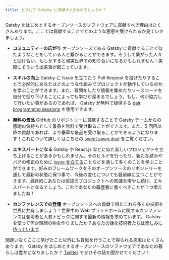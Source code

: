```yaml
---
title: どうして Gatsby に貢献すべきなのでしょうか？
---
```


Gatsby をはじめとするオープンソースのソフトウェアに貢献すべき理由はたくさんあります。ここでは貢献することでどのような恩恵を受けられるか見ていきましょう。

- **コミュニティーの広がり** オープンソースである Gatsby に貢献することで似たようなことをしている人と繋がることができます。そうして繋がった人々と助け合い、もしかすると現実世界での知り合いになるかもしれません！実際にそういう出来事が起こっています。

- **スキルの向上** Gatsby に Issue を立てたり Pull Request を投げたりすることで必然的にあなたはどのような仕組みでプロジェクトが動作しているのかを学ぶことができます。また、質問をしたり情報を集めたりソースコードを自分で掘り下げることによっても学びが深まるでしょう。もし、何か協力して行いたい事があるのであれば、 Gatsby が無料で提供する [pair programming sessions](/contributing/pair-programming/) を使用できます。

- **無料の景品**  GitHub のリポジトリーに貢献することで Gatsby チームからの感謝の気持ちとして景品を無料で受け取ることができます。また、5 回目以降の貢献であれば、より豪華な景品を受け取ることができるようになります！これについて詳しくはこちらの [sweet swag deal](/contributing/contributor-swag/) をご覧ください。

- **エキスパートになる** Gatsby や React.js などに似た新しいプロジェクトを立ち上げることがあるかもしれません。そのビルドを行ったり、新たな試みやバグの修正のために [issue を立てる](/contributing/how-to-file-an-issue/)ことなどを通して多くのことを学ぶことができます。好みのフレームワークをそのオープンソースのリポジトリーを通して最新の状態に保つ事で、今後の変化についても最前線に立つことができます。最終的にあなたは前述のプロジェクトへの知識を増やし続け、エキスパートとなるでしょう。これであなたの履歴書に書くべきことが 1 つ増えましたね！

- **カンファレンスでの登壇** オープンソースへの貢献で得たこれら多くの技術を世界に共有しましょう！世界中の Web プラットホームに関するカンファレンスは登壇者と人気トピックに関する最新の情報を求めています。 Gatsby を使って何か理想の物を作りましたか？[あなたの話を技術者たちは楽しみに待っています](http://weareallaweso.me/)

間違いなくここに挙げたこと以外にも貢献を行うことで得られる恩恵はたくさんあります。 Gatsby をはじめとするオープンソースのソフトウェアであなたの暮らしは豊かになりましたか？ [Twitter](https://twitter.com/gatsbyjs) でぜひその話を聞かせてください！

